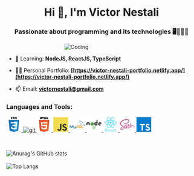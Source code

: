 <h1 align="center">Hi 👋, I'm Victor Nestali</h1>
<h3 align="center">Passionate about programming and its technologies 🖥️👨🏻‍💻</h3>
<img align="right" alt="Coding" width="350" src="https://media2.giphy.com/media/v1.Y2lkPTc5MGI3NjExOTVsczNjOG52bWhlcGp5aDY4dzl0d3FoenJudHB4bGJ0cWhpczFpeCZlcD12MV9pbnRlcm5hbF9naWZfYnlfaWQmY3Q9cw/5eLDrEaRGHegx2FeF2/giphy.gif">
<br>


- 🌱 Learning:  **NodeJS, ReactJS, TypeScript**

- 👨‍💻 Personal Portfolio: **[https://victor-nestali-portfolio.netlify.app/](https://victor-nestali-portfolio.netlify.app/)**

- 📫 Email: **victornestali@gmail.com**

<h3 align="left">Languages and Tools:</h3>
<p align="left"> <a href="https://www.w3schools.com/css/" target="_blank" rel="noreferrer"> <img src="https://raw.githubusercontent.com/devicons/devicon/master/icons/css3/css3-original-wordmark.svg" alt="css3" width="40" height="40"/> </a> <a href="https://git-scm.com/" target="_blank" rel="noreferrer"> 
<img src="https://www.vectorlogo.zone/logos/git-scm/git-scm-icon.svg" alt="git" width="40" height="40"/> </a> <a href="https://www.w3.org/html/" target="_blank" rel="noreferrer"> <img src="https://raw.githubusercontent.com/devicons/devicon/master/icons/html5/html5-original-wordmark.svg" alt="html5" width="40" height="40"/> </a> <a href="https://developer.mozilla.org/en-US/docs/Web/JavaScript" target="_blank" rel="noreferrer"> <img src="https://raw.githubusercontent.com/devicons/devicon/master/icons/javascript/javascript-original.svg" alt="javascript" width="40" height="40"/> </a> <a href="https://www.mysql.com/" target="_blank" rel="noreferrer"> <img src="https://raw.githubusercontent.com/devicons/devicon/master/icons/mysql/mysql-original-wordmark.svg" alt="mysql" width="40" height="40"/> </a> <a href="https://nodejs.org" target="_blank" rel="noreferrer"> <img src="https://raw.githubusercontent.com/devicons/devicon/master/icons/nodejs/nodejs-original-wordmark.svg" alt="nodejs" width="40" height="40"/> </a> <a href="https://reactjs.org/" target="_blank" rel="noreferrer"> <img src="https://raw.githubusercontent.com/devicons/devicon/master/icons/react/react-original-wordmark.svg" alt="react" width="40" height="40"/> </a> <a href="https://sass-lang.com" target="_blank" rel="noreferrer"> <img src="https://raw.githubusercontent.com/devicons/devicon/master/icons/sass/sass-original.svg" alt="sass" width="40" height="40"/> </a> <a href="https://www.typescriptlang.org/" target="_blank" rel="noreferrer"> <img src="https://raw.githubusercontent.com/devicons/devicon/master/icons/typescript/typescript-original.svg" alt="typescript" width="40" height="40"/> </a> </p>
<br>

![Anurag's GitHub stats](https://github-readme-stats.vercel.app/api?username=devnestali&show_icons=true&theme=transparent)
<br>
<br>
![Top Langs](https://github-readme-stats.vercel.app/api/top-langs/?username=devnestali&hide_progress=true)


